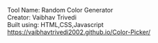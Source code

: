 Tool Name: Random Color Generator <br/>
Creator: Vaibhav Trivedi <br/>
Built using: HTML,CSS,Javascript <br/>
https://vaibhavtrivedi2002.github.io/Color-Picker/
